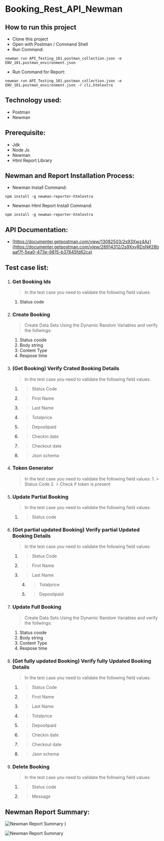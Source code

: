 # Booking_Rest_API_Newman

## How to run this project
- Clone this project
- Open with Postman / Command Shell
- Run Command:  
```console 
newman run API_Testing_101.postman_collection.json -e ENV_101.postman_environment.json
```
- Run Command for Report: 
```console 
newman run API_Testing_101.postman_collection.json -e ENV_101.postman_environment.json -r cli,htmlextra
```

## Technology used:
- Postman
- Newman

## Prerequisite:
- Jdk
- Node Js
- Newman
- Html Report Library

## Newman and Report Installation Process:
- Newman Install Command:
```console
npm install -g newman-reporter-htmlextra
```
- Newman Html Report Install Command:
```console
npm install -g newman-reporter-htmlextra
```

## API Documentation:
- [https://documenter.getpostman.com/view/13082503/2s93Xwz4Az](https://documenter.getpostman.com/view/28914312/2s9XxyRDsN#28baaf7f-5ea0-473e-9815-b37845fd62ca)

## Test case list:
1. ### Get Booking Ids
   > In the test case you need to validate the following field values:
   1. Status code

2. ### Create Booking
   > Create Data Sets Using the Dynamic Random Variables and verify the follwings:
   1. Status coode
   2. Body string
   3. Content Type
   4. Respose time

3. ### (Get Booking) Verify Crated Booking Details
	> In the test case you need to validate the following field values:
 	1. > Status Code
 	2. > First Name
 	3. > Last Name
   4. > Totalprice
   5. > Depositpaid
   6. > Checkin date
   7. > Checkout date
   8. > Json schema

4. ### Token Generator
   	> In the test case you need to validate the following field values:
    	1. > Status Code
    	2. > Check if token is present

5. ### Update Partial Booking
	> In the test case you need to validate the following field values:
 	1. > Status code
     
6. ### (Get partial updated Booking) Verify partial Updated Booking Details
	> In the test case you need to validate the following field values:
 	1. > Status Code
 	2. > First Name
 	3. > Last Name
        4. > Totalprice
        5. > Depositpaid

7. ### Update Full Booking
   	> Create Data Sets Using the Dynamic Random Variables and verify the follwings:
 	1. Status coode
   	2. Body string
  	3. Content Type
  	4. Respose time
     
8. ### (Get fully updated Booking) Verify fully Updated Booking Details
	> In the test case you need to validate the following field values:
 	1. > Status Code
 	2. > First Name
 	3. > Last Name
   4. > Totalprice
   5. > Depositpaid
   6. > Checkin date
   7. > Checkout date
   8. > Json schema

5. ### Delete Booking
	> In the test case you need to validate the following field values:
 	1. > Status code
	2. > Message

## Newman Report Summary:
![Newman Report Summary](https://github.com/jasin0x/Booking_Rest_API_Newman/assets/46416678/39287503-29ac-469a-bfaa-bc4a52be8416)
)

![Newman Report Summary](https://github.com/jasin0x/Booking_Rest_API_Newman/assets/46416678/0ed33abe-6d60-4525-bcf9-c443284bceb1)
